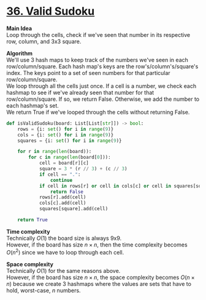 # [36. Valid Sudoku](https://leetcode.com/problems/valid-sudoku/)

**Main Idea**  
Loop through the cells, check if we've seen that number in its respective row, column, and 3x3 square.

**Algorithm**  
We'll use 3 hash maps to keep track of the numbers we've seen in each row/column/square. Each hash map's keys are the row's/column's/square's index. The keys point to a set of seen numbers for that particular row/column/square.  
We loop through all the cells just once. If a cell is a number, we check each hashmap to see if we've already seen that number for that row/column/square. If so, we return False. Otherwise, we add the number to each hashmap's set.  
We return True if we've looped through the cells without returning False.

```python
def isValidSudoku(board: List[List[str]]) -> bool:
    rows = {i: set() for i in range(9)}
    cols = {i: set() for i in range(9)}
    squares = {i: set() for i in range(9)}

    for r in range(len(board)):
        for c in range(len(board[0])):
            cell = board[r][c]
            square = 3 * (r // 3) + (c // 3)
            if cell == ".":
                continue
            if cell in rows[r] or cell in cols[c] or cell in squares[square]:
                return False
            rows[r].add(cell)
            cols[c].add(cell)
            squares[square].add(cell)

    return True
```

**Time complexity**  
Technically $O(1)$ the board size is always 9x9.  
However, if the board has size $n \times n$, then the time complexity becomes $O(n^2)$ since we have to loop through each cell.

**Space complexity**  
Technically $O(1)$ for the same reasons above.  
However, if the board has size $n \times n$, the space complexity becomes $O(n \times n)$ because we create 3 hashmaps where the values are sets that have to hold, worst-case, $n$ numbers.
